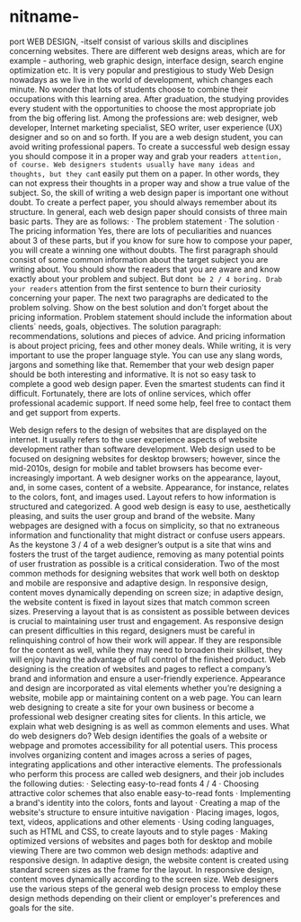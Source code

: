 # nitname-
port
WEB DESIGN,    -itself consist of various skills and disciplines concerning websites. There are different web designs areas, which are for example - authoring, web graphic design, interface design, search engine optimization etc. It is very popular and prestigious to study Web Design nowadays as we live in the world of development, which changes each minute. No wonder that lots of students choose to combine their occupations with this learning area. After graduation, the studying provides every student with the opportunities to choose the most appropriate job from the big offering list. Among the professions are: web designer, web developer, Internet marketing specialist, SEO writer, user experience (UX) designer and so on and so forth. 
If you are a web design student, you can avoid writing professional papers. To create a successful web design essay you should compose it in a proper way and grab your readers` attention, of course. Web designers students usually have many ideas and thoughts, but they can`t easily put them on a paper. In other words, they can not express their thoughts in a proper way and show a true value of the subject. So, the skill of writing a web design paper is important one without doubt. 
To create a perfect paper, you should always remember about its structure. In general, each web design paper should consists of three main basic parts. They are as follows: 
· The problem statement 
· The solution 
· The pricing information 
Yes, there are lots of peculiarities and nuances about 3 of these parts, but if you know for sure how to compose your paper, you will create a winning one without doubts. 
The first paragraph should consist of some common information about the target subject you are writing about. You should show the readers that you are aware and know exactly about your problem and subject. But don`t be
2 / 4
boring. Drab your readers` attention from the first sentence to burn their curiosity concerning your paper. The next two paragraphs are dedicated to the problem solving. Show on the best solution and don’t forget about the pricing information. 
Problem statement should include the information about clients` needs, goals, objectives. The solution paragraph: recommendations, solutions and pieces of advice. And pricing information is about project pricing, fees and other money deals. 
While writing, it is very important to use the proper language style. You can use any slang words, jargons and something like that. Remember that your web design paper should be both interesting and informative. 
It is not so easy task to complete a good web design paper. Even the smartest students can find it difficult. Fortunately, there are lots of online services, which offer professional academic support. If need some help, feel free to contact them and get support from experts. 


Web design refers to the design of websites that are displayed on the internet. It usually refers to the user experience aspects of website development rather than software development. Web design used to be focused on designing websites for desktop browsers; however, since the mid-2010s, design for mobile and tablet browsers has become ever-increasingly important. 
A web designer works on the appearance, layout, and, in some cases, content of a website. Appearance, for instance, relates to the colors, font, and images used. Layout refers to how information is structured and categorized. A good web design is easy to use, aesthetically pleasing, and suits the user group and brand of the website. Many webpages are designed with a focus on simplicity, so that no extraneous information and functionality that might distract or confuse users appears. As the keystone
3 / 4
of a web designer’s output is a site that wins and fosters the trust of the target audience, removing as many potential points of user frustration as possible is a critical consideration. 
Two of the most common methods for designing websites that work well both on desktop and mobile are responsive and adaptive design. In responsive design, content moves dynamically depending on screen size; in adaptive design, the website content is fixed in layout sizes that match common screen sizes. Preserving a layout that is as consistent as possible between devices is crucial to maintaining user trust and engagement. As responsive design can present difficulties in this regard, designers must be careful in relinquishing control of how their work will appear. If they are responsible for the content as well, while they may need to broaden their skillset, they will enjoy having the advantage of full control of the finished product. 
Web designing is the creation of websites and pages to reflect a company’s brand and information and ensure a user-friendly experience. Appearance and design are incorporated as vital elements whether you’re designing a website, mobile app or maintaining content on a web page. You can learn web designing to create a site for your own business or become a professional web designer creating sites for clients. In this article, we explain what web designing is as well as common elements and uses. 
What do web designers do? 
Web design identifies the goals of a website or webpage and promotes accessibility for all potential users. This process involves organizing content and images across a series of pages, integrating applications and other interactive elements. 
The professionals who perform this process are called web designers, and their job includes the following duties: 
· Selecting easy-to-read fonts 
4 / 4
· Choosing attractive color schemes that also enable easy-to-read fonts 
· Implementing a brand's identity into the colors, fonts and layout 
· Creating a map of the website's structure to ensure intuitive navigation 
· Placing images, logos, text, videos, applications and other elements 
· Using coding languages, such as HTML and CSS, to create layouts and to style pages 
· Making optimized versions of websites and pages both for desktop and mobile viewing 
There are two common web design methods: adaptive and responsive design. In adaptive design, the website content is created using standard screen sizes as the frame for the layout. In responsive design, content moves dynamically according to the screen size. Web designers use the various steps of the general web design process to employ these design methods depending on their client or employer's preferences and goals for the site. 
